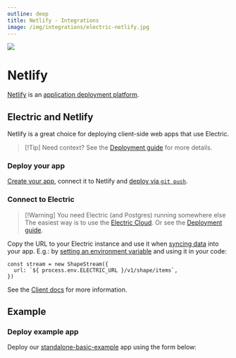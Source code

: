 ```yaml
---
outline: deep
title: Netlify - Integrations
image: /img/integrations/electric-netlify.jpg
---
```

<script setup>
  import DeployToNetlifyForm from '/src/components/DeployToNetlifyForm.vue'
</script>

<img src="/img/integrations/netlify.svg" class="product-icon" />

# Netlify

[Netlify](https://www.netlify.com/) is an [application deployment platform](https://www.netlify.com/platform/).

## Electric and Netlify

Netlify is a great choice for deploying client-side web apps that use Electric.

> [!Tip] Need context?
> See the [Deployment guide](/docs/guides/deployment) for more details.

### Deploy your app

[Create your app](https://docs.netlify.com/welcome/add-new-site/), connect it to Netlify and [deploy via `git push`](https://docs.netlify.com/site-deploys/create-deploys/#deploy-with-git).

### Connect to Electric

> [!Warning] You need Electric (and Postgres) running somewhere else
> The easiest way is to use the [Electric Cloud](/product/cloud). Or see the [Deployment guide](/docs/guides/deployment).

Copy the URL to your Electric instance and use it when [syncing data](/docs/api/clients/typescript#shape) into your app. E.g.: by [setting an environment variable](https://docs.netlify.com/environment-variables/get-started/#site-environment-variables) and using it in your code:

```tsx
const stream = new ShapeStream({
  url: `${ process.env.ELECTRIC_URL }/v1/shape/items`,
})
```

See the [Client docs](/docs/api/clients/typescript) for more information.

## Example

### Deploy example app

Deploy our [standalone-basic-example](https://github.com/electric-sql/standalone-basic-example) app using the form below:

<DeployToNetlifyForm repo="electric-sql/standalone-basic-example" />